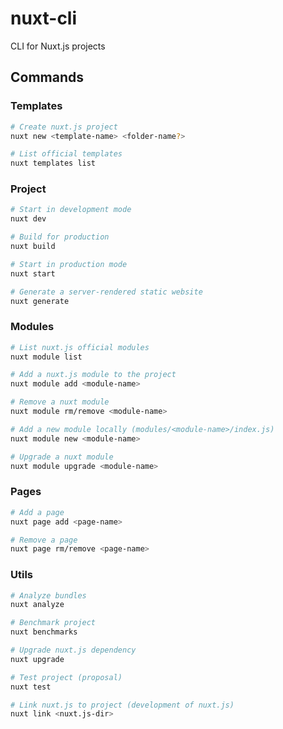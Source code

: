 # nuxt-cli
CLI for Nuxt.js projects

## Commands

### Templates

```bash
# Create nuxt.js project
nuxt new <template-name> <folder-name?>

# List official templates
nuxt templates list
```

### Project

```bash
# Start in development mode
nuxt dev

# Build for production
nuxt build

# Start in production mode
nuxt start

# Generate a server-rendered static website
nuxt generate
```

### Modules

```bash
# List nuxt.js official modules
nuxt module list

# Add a nuxt.js module to the project
nuxt module add <module-name>

# Remove a nuxt module
nuxt module rm/remove <module-name>

# Add a new module locally (modules/<module-name>/index.js)
nuxt module new <module-name>

# Upgrade a nuxt module
nuxt module upgrade <module-name>
```

### Pages

```bash
# Add a page
nuxt page add <page-name>

# Remove a page
nuxt page rm/remove <page-name>
```

### Utils

```bash
# Analyze bundles
nuxt analyze

# Benchmark project
nuxt benchmarks

# Upgrade nuxt.js dependency
nuxt upgrade

# Test project (proposal)
nuxt test

# Link nuxt.js to project (development of nuxt.js)
nuxt link <nuxt.js-dir>
```
